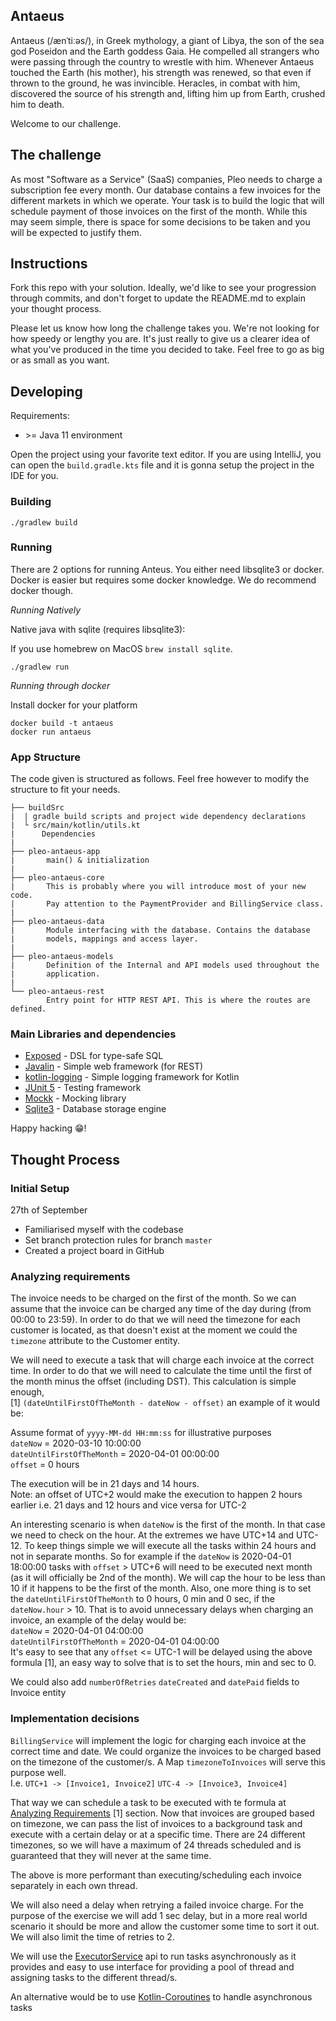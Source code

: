 ## Antaeus

Antaeus (/ænˈtiːəs/), in Greek mythology, a giant of Libya, the son of the sea god Poseidon and the Earth goddess Gaia. He compelled all strangers who were passing through the country to wrestle with him. Whenever Antaeus touched the Earth (his mother), his strength was renewed, so that even if thrown to the ground, he was invincible. Heracles, in combat with him, discovered the source of his strength and, lifting him up from Earth, crushed him to death.

Welcome to our challenge.

## The challenge

As most "Software as a Service" (SaaS) companies, Pleo needs to charge a subscription fee every month. Our database contains a few invoices for the different markets in which we operate. Your task is to build the logic that will schedule payment of those invoices on the first of the month. While this may seem simple, there is space for some decisions to be taken and you will be expected to justify them.

## Instructions

Fork this repo with your solution. Ideally, we'd like to see your progression through commits, and don't forget to update the README.md to explain your thought process.

Please let us know how long the challenge takes you. We're not looking for how speedy or lengthy you are. It's just really to give us a clearer idea of what you've produced in the time you decided to take. Feel free to go as big or as small as you want.

## Developing

Requirements:
- \>= Java 11 environment

Open the project using your favorite text editor. If you are using IntelliJ, you can open the `build.gradle.kts` file and it is gonna setup the project in the IDE for you.

### Building

```
./gradlew build
```

### Running

There are 2 options for running Anteus. You either need libsqlite3 or docker. Docker is easier but requires some docker knowledge. We do recommend docker though.

*Running Natively*

Native java with sqlite (requires libsqlite3):

If you use homebrew on MacOS `brew install sqlite`.

```
./gradlew run
```

*Running through docker*

Install docker for your platform

```
docker build -t antaeus
docker run antaeus
```

### App Structure
The code given is structured as follows. Feel free however to modify the structure to fit your needs.
```
├── buildSrc
|  | gradle build scripts and project wide dependency declarations
|  └ src/main/kotlin/utils.kt 
|      Dependencies
|
├── pleo-antaeus-app
|       main() & initialization
|
├── pleo-antaeus-core
|       This is probably where you will introduce most of your new code.
|       Pay attention to the PaymentProvider and BillingService class.
|
├── pleo-antaeus-data
|       Module interfacing with the database. Contains the database 
|       models, mappings and access layer.
|
├── pleo-antaeus-models
|       Definition of the Internal and API models used throughout the
|       application.
|
└── pleo-antaeus-rest
        Entry point for HTTP REST API. This is where the routes are defined.
```

### Main Libraries and dependencies
* [Exposed](https://github.com/JetBrains/Exposed) - DSL for type-safe SQL
* [Javalin](https://javalin.io/) - Simple web framework (for REST)
* [kotlin-logging](https://github.com/MicroUtils/kotlin-logging) - Simple logging framework for Kotlin
* [JUnit 5](https://junit.org/junit5/) - Testing framework
* [Mockk](https://mockk.io/) - Mocking library
* [Sqlite3](https://sqlite.org/index.html) - Database storage engine

Happy hacking 😁!

## Thought Process

### Initial Setup
27th of September
* Familiarised myself with the codebase
* Set branch protection rules for branch `master`
* Created a project board in GitHub
  
### Analyzing requirements
The invoice needs to be charged on the first of the month. So we can assume that the invoice can be charged any time of the 
day during (from 00:00 to 23:59). In order to do that we will need the timezone for each customer is located, as that
doesn't exist at the moment we could the `timezone` attribute to the Customer entity.

We will need to execute a task that will charge each invoice at the correct time. In order to do that we will need to 
calculate the time until the first of the month minus the offset (including DST). This calculation is simple enough,<br>
[1] `(dateUntilFirstOfTheMonth - dateNow - offset)` an example of it would be:

Assume format of `yyyy-MM-dd HH:mm:ss` for illustrative purposes<br/>
`dateNow` = 2020-03-10 10:00:00 <br/>
`dateUntilFirstOfTheMonth` = 2020-04-01 00:00:00 <br/>
`offset` = 0 hours 

The execution will be in 21 days and 14 hours. <br/> 
Note: an offset of UTC+2 would make the execution to happen 2 hours earlier i.e. 21 days and 12 hours and vice 
versa for UTC-2

An interesting scenario is when `dateNow` is the first of the month. In that case we need to check on the hour.
At the extremes we have UTC+14 and UTC-12. To keep things simple we will execute all the tasks within 24 hours and not 
in separate months. So for example if the `dateNow` is 2020-04-01 18:00:00 tasks with `offset` > UTC+6 will need to be
executed next month (as it will officially be 2nd of the month). We will cap the hour to be less than 10 if it happens
to be the first of the month. Also, one more thing is to set the `dateUntilFirstOfTheMonth` to 0 hours, 0 min and 0 sec,
if the `dateNow.hour` > 10. That is to avoid unnecessary delays when charging an invoice, an example of the delay would be: <br/>
`dateNow` = 2020-04-01 04:00:00 <br/>
`dateUntilFirstOfTheMonth` = 2020-04-01 04:00:00<br/>
It's easy to see that any `offset` <= UTC-1 will be delayed using the above formula [1], an easy way to solve that is 
to set the hours, min and sec to 0.

We could also add `numberOfRetries` `dateCreated` and `datePaid` fields to Invoice entity

### Implementation decisions

`BillingService` will implement the logic for charging each invoice at the correct time and date.
We could organize the invoices to be charged based on the timezone of the customer/s.
A Map `timezoneToInvoices` will serve this purpose well. <br/>
I.e. `UTC+1 -> [Invoice1, Invoice2]` `UTC-4 -> [Invoice3, Invoice4]` <br/>

That way we can schedule a task to be executed with te formula at [Analyzing Requirements](#analyzing-requirements) [1] section.
Now that invoices are grouped based on timezone, we can pass the list of invoices to a background task and execute with a certain delay
or at a specific time. There are 24 different timezones, so we will have a maximum of 24 threads scheduled and is guaranteed that they will
never at the same time. 

The above is more performant than executing/scheduling each invoice separately in each own thread.

We will also need a delay when retrying a failed invoice charge. For the purpose of the exercise we will add 1 sec delay,
but in a more real world scenario it should be more and allow the customer some time to sort it out.
We will also limit the time of retries to 2.

We will use the [ExecutorService](https://docs.oracle.com/javase/7/docs/api/java/util/concurrent/ExecutorService.html) api to run tasks asynchronously as it provides and easy to use interface
for providing a pool of thread and assigning tasks to the different thread/s.

An alternative would be to use [Kotlin-Coroutines](https://kotlinlang.org/docs/coroutines-overview.html) to handle asynchronous tasks




